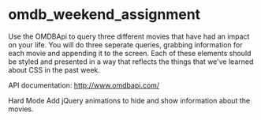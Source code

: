 # omdb_weekend_assignment
Use the OMDBApi to query three different movies that have had an impact on your life. You will do three seperate queries, grabbing information for each movie and appending it to the screen. Each of these elements should be styled and presented in a way that reflects the things that we've learned about CSS in the past week.

API documentation: http://www.omdbapi.com/

Hard Mode
Add jQuery animations to hide and show information about the movies.

